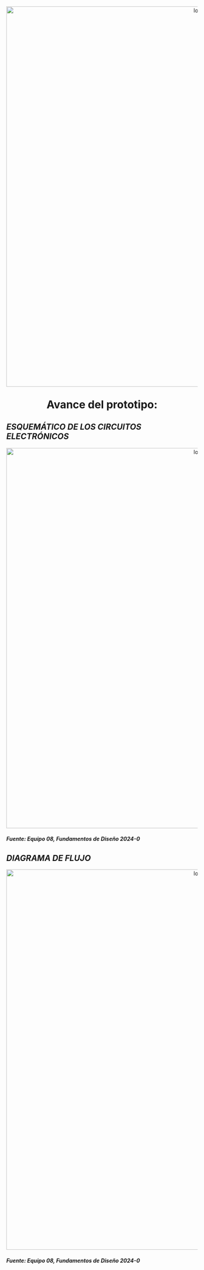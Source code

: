   <p align="center" style="margin-top: 50px; margin-bottom: 50px; font-family: Arial, sans-serif;">
  <p align="center">
    <img src="https://i.postimg.cc/pXjm2knB/Grupo-08.jpg)](https://postimg.cc/ZCTbH8H9)" width="1000" alt="logo">
  </p>  
 
   </p> <h1 align="center" style="margin-top: 30px; margin-bottom: 0px;">Avance del prototipo:</h1></p>
 </p> 
 
## *ESQUEMÁTICO DE LOS CIRCUITOS ELECTRÓNICOS*


      
  <p align="center">
    <img src="https://i.postimg.cc/2ypkbdGt/Diagrama.jpg" width="1000" alt="logo">
  </p>  
  
 #### *Fuente: Equipo 08, Fundamentos de Diseño 2024-0*
 
## *DIAGRAMA DE FLUJO*


      
  <p align="center">
    <img src="https://i.postimg.cc/2ypkbdGt/Diagrama.jpg" width="1000" alt="logo">
  </p>  
  
 #### *Fuente: Equipo 08, Fundamentos de Diseño 2024-0*
 
   

 

